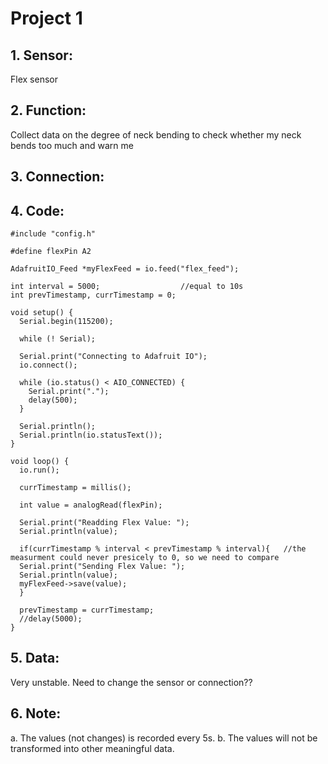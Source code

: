 # Project 1

## 1. Sensor:
Flex sensor

## 2. Function:
Collect data on the degree of neck bending to check whether my neck bends too much and warn me

## 3. Connection:

## 4. Code:
```
#include "config.h"

#define flexPin A2

AdafruitIO_Feed *myFlexFeed = io.feed("flex_feed");

int interval = 5000;                  //equal to 10s
int prevTimestamp, currTimestamp = 0;

void setup() {
  Serial.begin(115200);

  while (! Serial);
  
  Serial.print("Connecting to Adafruit IO");
  io.connect();

  while (io.status() < AIO_CONNECTED) {
    Serial.print(".");
    delay(500);
  }

  Serial.println();
  Serial.println(io.statusText());
}

void loop() {
  io.run();

  currTimestamp = millis();

  int value = analogRead(flexPin);

  Serial.print("Readding Flex Value: ");
  Serial.println(value);
  
  if(currTimestamp % interval < prevTimestamp % interval){   //the measurment could never presicely to 0, so we need to compare
  Serial.print("Sending Flex Value: ");
  Serial.println(value);
  myFlexFeed->save(value);
  }

  prevTimestamp = currTimestamp;
  //delay(5000);
}
```

## 5. Data:
Very unstable. Need to change the sensor or connection??

## 6. Note:
a. The values (not changes) is recorded every 5s.
b. The values will not be transformed into other meaningful data.
